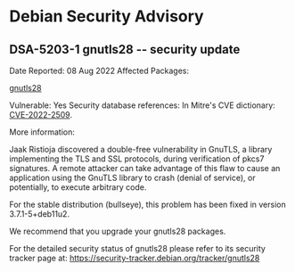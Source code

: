 
Debian Security Advisory
========================


DSA-5203-1 gnutls28 -- security update
--------------------------------------



Date Reported:
08 Aug 2022
Affected Packages:

[gnutls28](https://packages.debian.org/src:gnutls28)

Vulnerable:
Yes
Security database references:
In Mitre's CVE dictionary: [CVE-2022-2509](https://security-tracker.debian.org/tracker/CVE-2022-2509).  

More information:

Jaak Ristioja discovered a double-free vulnerability in GnuTLS, a
library implementing the TLS and SSL protocols, during verification of
pkcs7 signatures. A remote attacker can take advantage of this flaw to
cause an application using the GnuTLS library to crash (denial of
service), or potentially, to execute arbitrary code.


For the stable distribution (bullseye), this problem has been fixed in
version 3.7.1-5+deb11u2.


We recommend that you upgrade your gnutls28 packages.


For the detailed security status of gnutls28 please refer to its
security tracker page at:
<https://security-tracker.debian.org/tracker/gnutls28>





